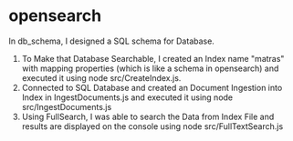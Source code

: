 # opensearch

In db_schema, I designed a SQL schema for Database. 
1. To Make that Database Searchable, I created an Index name "matras" with mapping properties (which is like a schema in opensearch) 
and executed it using node src/CreateIndex.js.
2. Connected to SQL Database and created an Document Ingestion into Index in IngestDocuments.js and executed it 
using node src/IngestDocuments.js
3. Using FullSearch, I was able to search the Data from Index File and results are displayed on the console using 
node src/FullTextSearch.js
